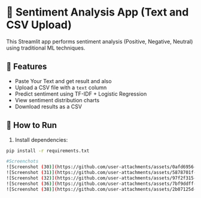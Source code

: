 # 🧠 Sentiment Analysis App (Text and CSV Upload)

This Streamlit app performs sentiment analysis (Positive, Negative, Neutral) using traditional ML techniques.

## 📁 Features
- Paste Your Text and get result and also
- Upload a CSV file with a `text` column
- Predict sentiment using TF-IDF + Logistic Regression
- View sentiment distribution charts
- Download results as a CSV

## 🚀 How to Run

1. Install dependencies:

```bash
pip install -r requirements.txt

#Screenchots
![Screenshot (30)](https://github.com/user-attachments/assets/0afd6956-d04d-4ccd-b805-7c8b4d749c16)
![Screenshot (31)](https://github.com/user-attachments/assets/5878701f-f4f8-4f45-9af7-22b9a5f86e0b)
![Screenshot (32)](https://github.com/user-attachments/assets/97f2f315-c90e-47b5-ac43-c7e5a7fb359d)
![Screenshot (36)](https://github.com/user-attachments/assets/7bf9ddff-3fa5-43d6-b6fc-57c6dc161be7)
![Screenshot (38)](https://github.com/user-attachments/assets/2b07125d-dec9-467d-8706-05a681e5fd33)




